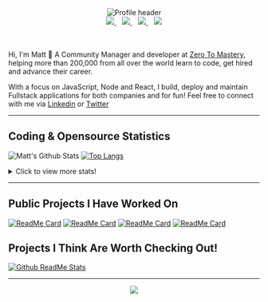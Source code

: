 <div align="center">
    <img src="https://github.com/MattCSmith/MattCSmith/raw/master/assets/githubImage.png" alt="Profile header" />
    <div>
        <a href="https://www.linkedin.com/in/matt-c-smith/">
            <img src="https://img.shields.io/badge/linkedin-connect-%230077B5.svg?&style=for-the-badge&logo=linkedin" />
        </a>&nbsp;&nbsp;
        <a href="https://dev.to/mattcsmith">
            <img src="https://img.shields.io/badge/dev.to-follow-%230A0A0A.svg?&style=for-the-badge&logo=dev.to" />
        </a>&nbsp;&nbsp;
        <a href="https://twitter/MattCSmith_">
            <img src="https://img.shields.io/badge/twitter-follow-%231DA1F2.svg?&style=for-the-badge&logo=twitter" />
        </a>&nbsp;&nbsp;
        <a href="https://www.youtube.com/channel/UCQnCh_U9PeXh_7FaxUB7Lsg">
            <img src="https://img.shields.io/badge/youtube-subscribe-%23FF0000.svg?&style=for-the-badge&logo=youtube" />
        </a>
    </div>
</div>
<br/><br/>

Hi, I'm Matt 👋
A Community Manager and developer at [Zero To Mastery](https://zerotomastery.io/?utm_source=mcs_gh), helping more than 200,000 from all over the world learn to code, get hired and advance their career.

With a focus on JavaScript, Node and React, I build, deploy and maintain Fullstack applications for both companies and for fun!
Feel free to connect with me via [Linkedin](https://www.linkedin.com/in/matt-c-smith/) or [Twitter](https://twitter/MattCSmith_)

---
## Coding & Opensource Statistics
![Matt's Github Stats](https://github-readme-stats.vercel.app/api?username=mattcsmith&count_private=true&show_icons=true)
[![Top Langs](https://github-readme-stats.vercel.app/api/top-langs/?username=mattcsmith)](https://github.com/mattcsmith)

<details>
  <summary>Click to view more stats!</summary>
    <!--START_SECTION:waka-->
![Profile Views](http://img.shields.io/badge/Profile%20Views-13-blue)

![Lines of code](https://img.shields.io/badge/From%20Hello%20World%20I%27ve%20Written-2.0%20million%20lines%20of%20code-blue)

**🐱 My Github Data** 

> 🏆 72 Contributions in the Year 2021
 > 
> 📦 0 Bytes Used in Github's Storage 
 > 
> 🚫 Not Opted to Hire
 > 
> 📜 18 Public Repositories 
 > 
> 🔑 0 Private Repositories  
 > 
**I'm a Night 🦉** 

```text
🌞 Morning    163 commits    ██░░░░░░░░░░░░░░░░░░░░░░░   8.9% 
🌆 Daytime    510 commits    ███████░░░░░░░░░░░░░░░░░░   27.84% 
🌃 Evening    674 commits    █████████░░░░░░░░░░░░░░░░   36.79% 
🌙 Night      485 commits    ██████░░░░░░░░░░░░░░░░░░░   26.47%

```
📅 **I'm Most Productive on Wednesday** 

```text
Monday       152 commits    ██░░░░░░░░░░░░░░░░░░░░░░░   8.3% 
Tuesday      204 commits    ██░░░░░░░░░░░░░░░░░░░░░░░   11.14% 
Wednesday    393 commits    █████░░░░░░░░░░░░░░░░░░░░   21.45% 
Thursday     379 commits    █████░░░░░░░░░░░░░░░░░░░░   20.69% 
Friday       330 commits    ████░░░░░░░░░░░░░░░░░░░░░   18.01% 
Saturday     187 commits    ██░░░░░░░░░░░░░░░░░░░░░░░   10.21% 
Sunday       187 commits    ██░░░░░░░░░░░░░░░░░░░░░░░   10.21%

```


📊 **This Week I Spent My Time On** 

```text
⌚︎ Time Zone: Europe/London

💬 Programming Languages: 
JavaScript               21 hrs 50 mins      ███████████████████░░░░░░   77.75% 
JSX                      4 hrs 15 mins       ███░░░░░░░░░░░░░░░░░░░░░░   15.17% 
JSON                     53 mins             ░░░░░░░░░░░░░░░░░░░░░░░░░   3.16% 
Text                     18 mins             ░░░░░░░░░░░░░░░░░░░░░░░░░   1.11% 
Markdown                 18 mins             ░░░░░░░░░░░░░░░░░░░░░░░░░   1.11%

🔥 Editors: 
VS Code                  28 hrs 5 mins       █████████████████████████   100.0%

💻 Operating System: 
Windows                  28 hrs 5 mins       █████████████████████████   100.0%

```

**I Mostly Code in JavaScript** 

```text
JavaScript               37 repos            ███████████████████░░░░░░   77.08% 
HTML                     6 repos             ███░░░░░░░░░░░░░░░░░░░░░░   12.5% 
CSS                      4 repos             ██░░░░░░░░░░░░░░░░░░░░░░░   8.33% 
Python                   1 repo              ░░░░░░░░░░░░░░░░░░░░░░░░░   2.08%

```



<!--END_SECTION:waka-->
</details>

---

## Public Projects I Have Worked On

[![ReadMe Card](https://github-readme-stats.vercel.app/api/pin/?username=zerodevs&repo=FullstackTrends_Challenge-13)](https://www.fullstacktrends.com/)
[![ReadMe Card](https://github-readme-stats.vercel.app/api/pin/?username=mattcsmith&repo=zeroBot-legacy)](https://github.com/MattCSmith/zeroBot-Legacy)
[![ReadMe Card](https://github-readme-stats.vercel.app/api/pin/?username=zerodevs&repo=resource-hub-frontend)](https://github.com/zeroDevs/resource-hub-frontend)
[![ReadMe Card](https://github-readme-stats.vercel.app/api/pin/?username=zerodevs&repo=advent-website)](https://aoc.zerotomastery.io)

## Projects I Think Are Worth Checking Out!
[![Github ReadMe Stats](https://github-readme-stats.vercel.app/api/pin/?username=anuraghazra&repo=github-readme-stats)](https://github.com/anuraghazra/github-readme-stats)

---
<p align='center'>
    <img src="https://visitor-badge.glitch.me/badge?page_id=mattcsmith.github-readme0123" />
</p>
